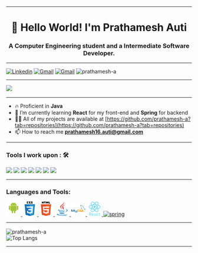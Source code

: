 <!-- Hello! Thanks for visiting my profile-->

<!-- Intro -->
<hr><h1 align="center">👋 Hello World! I'm Prathamesh Auti</h1>
<h3 align="center">A Computer Engineering student and a Intermediate Software Developer.</h3><hr>

<!-- My Profiles -->
[![Linkedin](https://img.shields.io/badge/-prathamesh-blue?style=flat&logo=Linkedin&logoColor=white)](https://www.linkedin.com/in/prathamesh-auti-a02280221/)
[![Gmail](https://img.shields.io/badge/-prathamesh16.auti-c14438?style=flat&logo=Gmail&logoColor=white)](mailto:prathamesh16.auti@gmail.com)
[![Gmail](https://img.shields.io/badge/-prathamesh-d16c06?style=flat&logo=LeetCode&logoColor=white)](https://leetcode.com/user2796zm/)
<img src="https://komarev.com/ghpvc/?username=prathamesh-a&label=Profile%20views&color=0e75b6&style=flat" alt="prathamesh-a" />
<hr>

<!-- My Trophies ;) -->
<img alig src="https://github-profile-trophy.vercel.app/?username=prathamesh-a&theme=onedark&no-bg=true&no-frame=true&title=Commits,Repositories,PullRequest" /><hr>

<!-- Some Information -->
- 🔥 Proficient in **Java**
- 🌱 I’m currently learning **React** for my front-end and **Spring** for backend
- 👨‍💻 All of my projects are available at [https://github.com/prathamesh-a?tab=repositories](https://github.com/prathamesh-a?tab=repositories)
- 📫 How to reach me **prathamesh16.auti@gmail.com**
<hr>

<!-- Tools that I use -->
<h3>Tools I work upon : 🛠</h3>
<p>
  <img src="https://img.shields.io/badge/Java-5382a1?style=for-the-badge&logo=java&logoColor=white">
  <img src="https://img.shields.io/badge/Android-a4c639?style=for-the-badge&logo=android&logoColor=white">
  <img src="https://img.shields.io/badge/javascript-%23323330.svg?style=for-the-badge&logo=javascript&logoColor=%23F7DF1E">
  <img src="https://img.shields.io/badge/Solidity-%23363636.svg?style=for-the-badge&logo=solidity&logoColor=white">
  <img src="https://img.shields.io/badge/Spring%20-%23563D7C.svg?&style=for-the-badge&logo=Spring&logoColor=white">
  <img src="https://img.shields.io/badge/react-%2320232a.svg?style=for-the-badge&logo=react&logoColor=%2361DAFB">
  <img src="https://img.shields.io/badge/git-%23F05033.svg?style=for-the-badge&logo=git&logoColor=white">
</p><hr>

<!-- Tools and Languages I know -->
<h3 align="left">Languages and Tools:</h3>
<p align="left"> <a href="https://developer.android.com" target="_blank"> <img src="https://raw.githubusercontent.com/devicons/devicon/master/icons/android/android-original-wordmark.svg" alt="android" width="40" height="40"/> </a> <a href="https://www.w3schools.com/css/" target="_blank"> <img src="https://raw.githubusercontent.com/devicons/devicon/master/icons/css3/css3-original-wordmark.svg" alt="css3" width="40" height="40"/> </a> <a href="https://www.w3.org/html/" target="_blank"> <img src="https://raw.githubusercontent.com/devicons/devicon/master/icons/html5/html5-original-wordmark.svg" alt="html5" width="40" height="40"/> </a> <a href="https://www.java.com" target="_blank"> <img src="https://raw.githubusercontent.com/devicons/devicon/master/icons/java/java-original.svg" alt="java" width="40" height="40"/> </a> <a href="https://www.mysql.com/" target="_blank"> <img src="https://raw.githubusercontent.com/devicons/devicon/master/icons/mysql/mysql-original-wordmark.svg" alt="mysql" width="40" height="40"/> </a> <a href="https://reactjs.org/" target="_blank"> <img src="https://raw.githubusercontent.com/devicons/devicon/master/icons/react/react-original-wordmark.svg" alt="react" width="40" height="40"/> </a> <a href="https://spring.io/" target="_blank"> <img src="https://www.vectorlogo.zone/logos/springio/springio-icon.svg" alt="spring" width="40" height="40"/> </a> </p><hr>

<!-- Stats for my GitHub Profile -->
<img align="center" src="https://github-readme-stats.vercel.app/api?username=prathamesh-a&show_icons=true&locale=en&theme=radical" alt="prathamesh-a" /><br>
![Top Langs](https://github-readme-stats.vercel.app/api/top-langs/?username=prathamesh-a&layout=compact&theme=radical)
<hr>

<!-- That's it! -->
